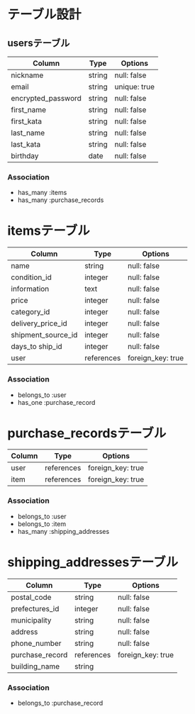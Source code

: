 # テーブル設計

## usersテーブル

| Column             | Type      | Options      |
| ------------------ | --------- | ------------ |
| nickname           | string    | null: false  |
| email              | string    | unique: true |
| encrypted_password | string    | null: false  |
| first_name         | string    | null: false  |
| first_kata         | string    | null: false  |
| last_name          | string    | null: false  |
| last_kata          | string    | null: false  |
| birthday           | date      | null: false  |

### Association

- has_many :items
- has_many :purchase_records

# itemsテーブル

| Column             | Type       | Options           |
| ------------------ | ---------- | ----------------- |
| name               | string     | null: false       |
| condition_id       | integer    | null: false       |
| information        | text       | null: false       |
| price              | integer    | null: false       |
| category_id        | integer    | null: false       |
| delivery_price_id  | integer    | null: false       |
| shipment_source_id | integer    | null: false       |
| days_to ship_id    | integer    | null: false       |
| user               | references | foreign_key: true |


### Association

- belongs_to :user
- has_one    :purchase_record

# purchase_recordsテーブル

| Column     | Type       | Options           |
| ---------- | ---------- | ----------------- |
| user       | references | foreign_key: true |
| item       | references | foreign_key: true |

### Association

- belongs_to :user
- belongs_to :item
- has_many   :shipping_addresses

# shipping_addressesテーブル


| Column              | Type       | Options           |
| ------------------- | ---------- | ----------------- |
| postal_code         | string     | null: false       |
| prefectures_id      | integer    | null: false       |
| municipality        | string     | null: false       |
| address             | string     | null: false       |
| phone_number        | string     | null: false       |
| purchase_record     | references | foreign_key: true |
| building_name       | string     |                   |

### Association

- belongs_to :purchase_record